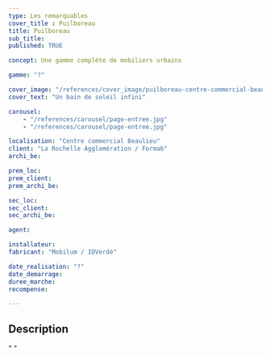 ```yaml
---
type: Les remarquables
cover_title : Puilboreau
title: Puilboreau
sub_title:
published: TRUE

concept: Une gamme complète de mobiliers urbains

gamme: "?"

cover_image: "/references/cover_image/puilboreau-centre-commercial-beaulieu.jpeg"
cover_text: "Un bain de soleil infini"

carousel:
    - "/references/carousel/page-entree.jpg"
    - "/references/carousel/page-entree.jpg"

localisation: "Centre commercial Beaulieu"
client: "La Rochelle Agglomération / Forma6"
archi_be:

prem_loc:
prem_client:
prem_archi_be:

sec_loc:
sec_client:
sec_archi_be:

agent:

installateur:
fabricant: "Mobilum / IDVerdé"

date_realisation: "?"
date_demarrage:
duree_marche:
recompense:

---
```


## Description

" "
